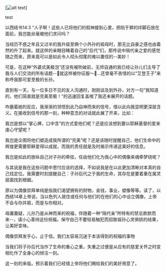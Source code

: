 [![alt text](https://drive.google.com/uc?id=0B0dXjtGzIf3pa0s2NE04UkJWM28)]

test

以西结书14:3 “人子啊！这些人已将他们的假神接到心里，把陷于罪的绊脚石放在面前，我岂能丝毫被他们求问吗？


当经历不惑之年且又过半的我升级至俩个小外孙的祖母时，那无比自豪之感也由着然的升了起来。就这样的亲眼目睹着自己的“后代”们，那传说中隔代亲之爱的感觉随之而来，原来竟可以是如此令人彻头彻尾的难以置信的--美妙！


可是，在这种“外婆式美极泡”还没有被吹破前，无师自通的我已经让孙儿们主导了我与人们交流的所有话题--🎵就这样被你征服～🎵…还曾毫不吝惜的以“艾登王子”来称呼我那可爱至极的长孙。

直到有一天，与一位多日不见的友人沟通时，刚刚谈及到外孙，对方一句“我知道的，他们简直就是完美至极！”的迅速回复盖棺了我还未展开的话题。


咋磨着她的反应，我渐渐的领悟到此乃自神而来的信号，借以此向我显明更深层含义。在接收到信号的那一刻，种种意念的对话就此展了开来，比如：

我岂是想以“掌心捧，口中含”的方式爱他们呢？还是应该想到要以耶稣基督的爱来虔心守望呢？

我岂是企图将他们塑造成我所谓的“完美”呢？还是该随时提醒自己，他们生命中的辉煌更需要耶稣爱得以成就，而我的责任就是及时揭示传递这美好的信息。

我岂是如此的放纵自己对子孙的牵挂，任由他们化为我心中的偶像来魂牵梦绕呢？

与其说是我在这些问题中思忖应该的选择，不如说我是在以此更加清晰对本真的自己找定位。我需要时刻提醒自己：子孙后代之于我的生命，其存在是要着重在属灵层面找到根据。

原以为偶像崇拜单纯是指我们渴望拥有的财物，金钱，事业，塑像等等。读了，以西结14章上帝说，当以色列人居住或任何与他们的在他们的心中设立偶像，上帝不会与你并肩，而是与你相对。

毋庸置疑，儿孙乃是从神而来的祝福，伴随着一种“隔代亲”所特有的禁忌款款而来--，请小心善待这份祝福，保守自己不要轻易触犯而招致祖孙心灵俱损的结果，让美好变味。

偶像崇拜发乎心，止于信。我们太容易沉迷于本该得到的祝福的事物

当我们将子孙后代当作了生命的重心之重，失重之过便是从应有的慈爱关怀之时变相化作了全身心的倾注一刻。

这一刻的来临，预示着我们已经错上帝将他们赐给我们的美好用意了。



